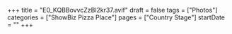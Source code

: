 +++
title = "E0_KQBBovvcZzBl2kr37.avif"
draft = false
tags = ["Photos"]
categories = ["ShowBiz Pizza Place"]
pages = ["Country Stage"]
startDate = ""
+++
